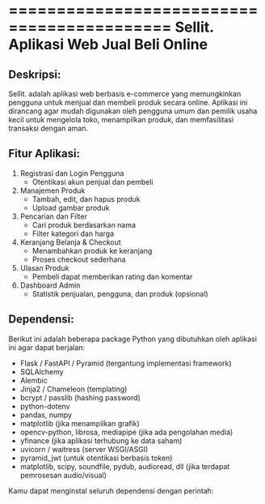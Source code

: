 ===========================================
                 Sellit.
       Aplikasi Web Jual Beli Online
===========================================

Deskripsi:
----------
Sellit. adalah aplikasi web berbasis e-commerce yang memungkinkan pengguna untuk menjual dan membeli produk secara online. Aplikasi ini dirancang agar mudah digunakan oleh pengguna umum dan pemilik usaha kecil untuk mengelola toko, menampilkan produk, dan memfasilitasi transaksi dengan aman.

Fitur Aplikasi:
---------------
1. Registrasi dan Login Pengguna
   - Otentikasi akun penjual dan pembeli
2. Manajemen Produk
   - Tambah, edit, dan hapus produk
   - Upload gambar produk
3. Pencarian dan Filter
   - Cari produk berdasarkan nama
   - Filter kategori dan harga
4. Keranjang Belanja & Checkout
   - Menambahkan produk ke keranjang
   - Proses checkout sederhana
5. Ulasan Produk
   - Pembeli dapat memberikan rating dan komentar
6. Dashboard Admin
   - Statistik penjualan, pengguna, dan produk (opsional)

Dependensi:
-----------
Berikut ini adalah beberapa package Python yang dibutuhkan oleh aplikasi ini agar dapat berjalan:

- Flask / FastAPI / Pyramid (tergantung implementasi framework)
- SQLAlchemy
- Alembic
- Jinja2 / Chameleon (templating)
- bcrypt / passlib (hashing password)
- python-dotenv
- pandas, numpy
- matplotlib (jika menampilkan grafik)
- opencv-python, librosa, mediapipe (jika ada pengolahan media)
- yfinance (jika aplikasi terhubung ke data saham)
- uvicorn / waitress (server WSGI/ASGI)
- pyramid_jwt (untuk otentikasi berbasis token)
- matplotlib, scipy, soundfile, pydub, audioread, dll (jika terdapat pemrosesan audio/visual)

Kamu dapat menginstal seluruh dependensi dengan perintah:
